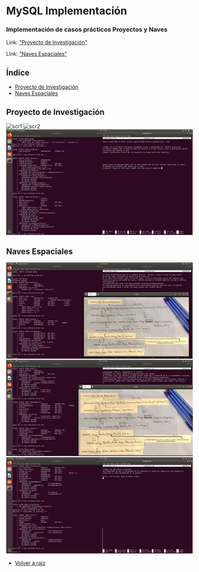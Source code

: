 # MySQL Implementación
### Implementación de casos prácticos Proyectos y Naves
Link: ["Proyecto de Investigación"](https://github.com/davidgchaves/first-steps-with-git-and-github-wirtz-asir1-and-dam1/tree/master/exercicios-ddl/1-proxectos-de-investigacion "Proyecto de Investigación")

Link: ["Naves Espaciales"](https://github.com/davidgchaves/first-steps-with-git-and-github-wirtz-asir1-and-dam1/tree/master/exercicios-ddl/2-naves-espaciais "Naves Espaciales")

## Índice

- [Proyecto de Investigación](#proyecto-de-investigación)
- [Naves Espaciales](#naves-espaciales)



## Proyecto de Investigación
![scr1](/img/1i.png)
![scr2](/img/2i.png)
![scr3](/img/3i.png)


## Naves Espaciales
![scr1](/img/1n.png)
![scr2](/img/2n.png)
![scr3](/img/3n.png)



- [Volver  a raíz](https://github.com/razielium7/Tareas_1-4/blob/master/README.md)
